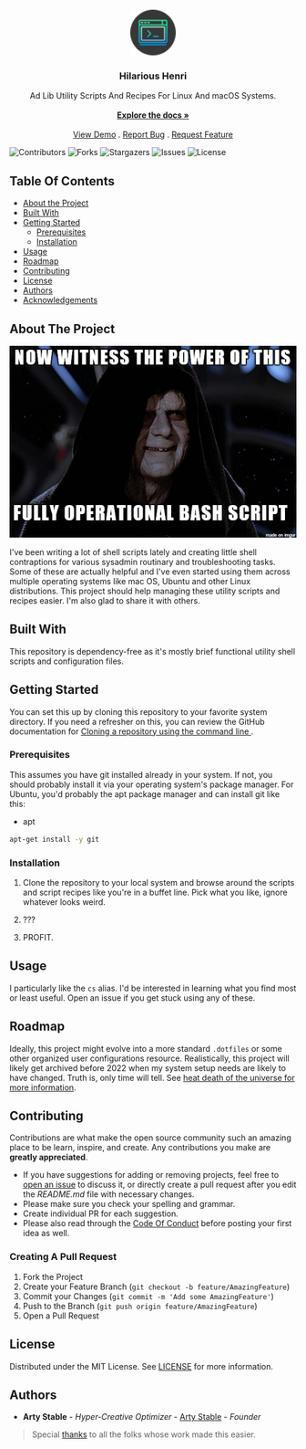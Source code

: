 <br/>
<p align="center">
  <a href="https://github.com/artystable/hilarious-henri">
    <img src="https://raw.githubusercontent.com/artystable/hilarious-henri/bootstrapping/assets/hh-logo.png" alt="Logo" width="80" height="80">
  </a>

  <h3 align="center">Hilarious Henri</h3>

  <p align="center">
    Ad Lib Utility Scripts And Recipes For Linux And macOS Systems.
    <br/>
    <br/>
    <a href="https://github.com/artystable/hilarious-henri"><strong>Explore the docs »</strong></a>
    <br/>
    <br/>
    <a href="https://github.com/artystable/hilarious-henri">View Demo</a>
    .
    <a href="https://github.com/artystable/hilarious-henri/issues">Report Bug</a>
    .
    <a href="https://github.com/artystable/hilarious-henri/issues">Request Feature</a>
  </p>
</p>

![Contributors](https://img.shields.io/github/contributors/artystable/hilarious-henri?color=dark-green) ![Forks](https://img.shields.io/github/forks/artystable/hilarious-henri?style=social) ![Stargazers](https://img.shields.io/github/stars/artystable/hilarious-henri?style=social) ![Issues](https://img.shields.io/github/issues/artystable/hilarious-henri) ![License](https://img.shields.io/github/license/artystable/hilarious-henri) 

## Table Of Contents

* [About the Project](#about-the-project)
* [Built With](#built-with)
* [Getting Started](#getting-started)
  * [Prerequisites](#prerequisites)
  * [Installation](#installation)
* [Usage](#usage)
* [Roadmap](#roadmap)
* [Contributing](#contributing)
* [License](#license)
* [Authors](#authors)
* [Acknowledgements](#acknowledgements)

## About The Project

![Screen Shot](https://raw.githubusercontent.com/artystable/hilarious-henri/bootstrapping/assets/showcase-meme.png)

I've been writing a lot of shell scripts lately and creating little shell contraptions for various sysadmin routinary and troubleshooting tasks. Some of these are actually helpful and I've even started using them across multiple operating systems like mac OS, Ubuntu and other Linux distributions. This project should help managing these utility scripts and recipes easier. I'm also glad to share it with others.

## Built With

This repository is dependency-free as it's mostly brief functional utility shell scripts and configuration files.

## Getting Started

You can set this up by cloning this repository to your favorite system directory. If you need a refresher on this, you can review the GitHub documentation for [Cloning a repository using the command line
](https://docs.github.com/en/github/creating-cloning-and-archiving-repositories/cloning-a-repository#cloning-a-repository-using-the-command-line).

### Prerequisites

This assumes you have git installed already in your system. If not, you should probably install it via your operating system's package manager. For Ubuntu, you'd probably the apt package manager and can install git like this:

* apt

```sh
apt-get install -y git
```

### Installation

1. Clone the repository to your local system and browse around the scripts and script recipes like you're in a buffet line. Pick what you like, ignore whatever looks weird.

2. ???

4. PROFIT.

## Usage

I particularly like the `cs` alias. I'd be interested in learning what you find most or least useful. Open an issue if you get stuck using any of these.

## Roadmap

Ideally, this project might evolve into a more standard `.dotfiles` or some other organized user configurations resource. Realistically, this project will likely get archived before 2022 when my system setup needs are likely to have changed. Truth is, only time will tell. See [heat death of the universe for more information](https://en.wikipedia.org/wiki/Heat_death_of_the_universe).

## Contributing

Contributions are what make the open source community such an amazing place to be learn, inspire, and create. Any contributions you make are **greatly appreciated**.
* If you have suggestions for adding or removing projects, feel free to [open an issue](https://github.com/artystable/hilarious-henri/issues/new) to discuss it, or directly create a pull request after you edit the *README.md* file with necessary changes.
* Please make sure you check your spelling and grammar.
* Create individual PR for each suggestion.
* Please also read through the [Code Of Conduct](https://github.com/artystable/hilarious-henri/blob/main/CODE_OF_CONDUCT.md) before posting your first idea as well.

### Creating A Pull Request

1. Fork the Project
2. Create your Feature Branch (`git checkout -b feature/AmazingFeature`)
3. Commit your Changes (`git commit -m 'Add some AmazingFeature'`)
4. Push to the Branch (`git push origin feature/AmazingFeature`)
5. Open a Pull Request

## License

Distributed under the MIT License. See [LICENSE](https://github.com/artystable/hilarious-henri/blob/main/LICENSE.md) for more information.

## Authors

* **Arty Stable** - *Hyper-Creative Optimizer* - [Arty Stable](https://artystable.github.io) - *Founder*

> Special [thanks](https://raw.githubusercontent.com/artystable/hilarious-henri/bootstrapping/THANKS.md) to all the folks whose work made this easier.
